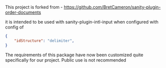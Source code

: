 
This project is forked from - https://github.com/BretCameron/sanity-plugin-order-documents

it is intended to be used with sanity-plugin-intl-input when configured with config of 
```json
{
    "idStructure": "delimiter",
}
```

The requirements of this package have now been customized quite specifically for our project. Public use is not recommended 
